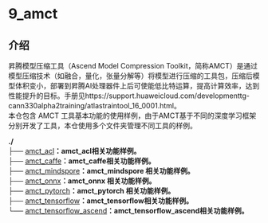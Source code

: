 # 9_amct

## 介绍

昇腾模型压缩工具（Ascend Model Compression Toolkit，简称AMCT）是通过模型压缩技术（如融合，量化，张量分解等）将模型进行压缩的工具包，压缩后模型体积变小，部署到昇腾AI处理器件上后可使能低比特运算，提高计算效率，达到性能提升的目标。手册见https://support.huaweicloud.com/developmenttg-cann330alpha2training/atlastraintool_16_0001.html。   
本仓包含 AMCT 工具基本功能的使用样例，由于AMCT基于不同的深度学习框架分别开发了工具，本仓使用多个文件夹管理不同工具的样例。

**./**  
├── [amct_acl](./amct_acl)**：amct_acl相关功能样例。**  
├── [amct_caffe](./amct_caffe)**：amct_caffe相关功能样例。**  
├── [amct_mindspore](./amct_mindspore)**：amct_mindspore 相关功能样例。**  
├── [amct_onnx](./amct_onnx)**：amct_onnx 相关功能样例。**  
├── [amct_pytorch](./amct_pytorch)**：amct_pytorch 相关功能样例。**  
├── [amct_tensorflow](./amct_tensorflow/README_zh.md)**：amct_tensorflow相关功能样例。**   
└── [amct_tensorflow_ascend](./amct_tensorflow_ascend/README_zh.md)**：amct_tensorflow_ascend相关功能样例。**